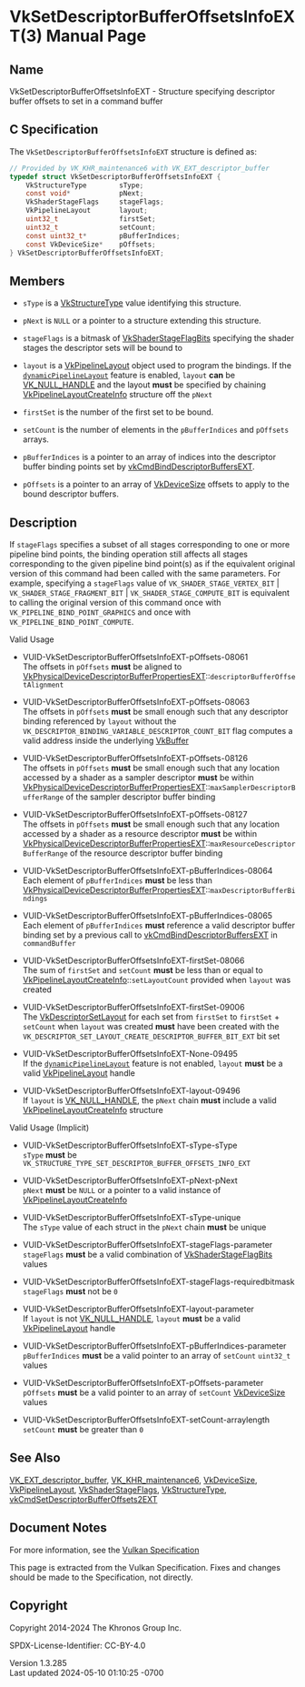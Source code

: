 # VkSetDescriptorBufferOffsetsInfoEXT(3) Manual Page

## Name

VkSetDescriptorBufferOffsetsInfoEXT - Structure specifying descriptor
buffer offsets to set in a command buffer



## <a href="#_c_specification" class="anchor"></a>C Specification

The `VkSetDescriptorBufferOffsetsInfoEXT` structure is defined as:

``` c
// Provided by VK_KHR_maintenance6 with VK_EXT_descriptor_buffer
typedef struct VkSetDescriptorBufferOffsetsInfoEXT {
    VkStructureType        sType;
    const void*            pNext;
    VkShaderStageFlags     stageFlags;
    VkPipelineLayout       layout;
    uint32_t               firstSet;
    uint32_t               setCount;
    const uint32_t*        pBufferIndices;
    const VkDeviceSize*    pOffsets;
} VkSetDescriptorBufferOffsetsInfoEXT;
```

## <a href="#_members" class="anchor"></a>Members

- `sType` is a [VkStructureType](https://registry.khronos.org/vulkan/specs/1.3-extensions/man/html/VkStructureType.html) value identifying
  this structure.

- `pNext` is `NULL` or a pointer to a structure extending this
  structure.

- `stageFlags` is a bitmask of
  [VkShaderStageFlagBits](https://registry.khronos.org/vulkan/specs/1.3-extensions/man/html/VkShaderStageFlagBits.html) specifying the
  shader stages the descriptor sets will be bound to

- `layout` is a [VkPipelineLayout](https://registry.khronos.org/vulkan/specs/1.3-extensions/man/html/VkPipelineLayout.html) object used to
  program the bindings. If the <a
  href="https://registry.khronos.org/vulkan/specs/1.3-extensions/html/vkspec.html#features-dynamicPipelineLayout"
  target="_blank" rel="noopener"><code>dynamicPipelineLayout</code></a>
  feature is enabled, `layout` **can** be
  [VK_NULL_HANDLE](https://registry.khronos.org/vulkan/specs/1.3-extensions/man/html/VK_NULL_HANDLE.html) and the layout **must** be
  specified by chaining
  [VkPipelineLayoutCreateInfo](https://registry.khronos.org/vulkan/specs/1.3-extensions/man/html/VkPipelineLayoutCreateInfo.html)
  structure off the `pNext`

- `firstSet` is the number of the first set to be bound.

- `setCount` is the number of elements in the `pBufferIndices` and
  `pOffsets` arrays.

- `pBufferIndices` is a pointer to an array of indices into the
  descriptor buffer binding points set by
  [vkCmdBindDescriptorBuffersEXT](https://registry.khronos.org/vulkan/specs/1.3-extensions/man/html/vkCmdBindDescriptorBuffersEXT.html).

- `pOffsets` is a pointer to an array of
  [VkDeviceSize](https://registry.khronos.org/vulkan/specs/1.3-extensions/man/html/VkDeviceSize.html) offsets to apply to the bound
  descriptor buffers.

## <a href="#_description" class="anchor"></a>Description

If `stageFlags` specifies a subset of all stages corresponding to one or
more pipeline bind points, the binding operation still affects all
stages corresponding to the given pipeline bind point(s) as if the
equivalent original version of this command had been called with the
same parameters. For example, specifying a `stageFlags` value of
`VK_SHADER_STAGE_VERTEX_BIT` \| `VK_SHADER_STAGE_FRAGMENT_BIT` \|
`VK_SHADER_STAGE_COMPUTE_BIT` is equivalent to calling the original
version of this command once with `VK_PIPELINE_BIND_POINT_GRAPHICS` and
once with `VK_PIPELINE_BIND_POINT_COMPUTE`.

Valid Usage

- <a href="#VUID-VkSetDescriptorBufferOffsetsInfoEXT-pOffsets-08061"
  id="VUID-VkSetDescriptorBufferOffsetsInfoEXT-pOffsets-08061"></a>
  VUID-VkSetDescriptorBufferOffsetsInfoEXT-pOffsets-08061  
  The offsets in `pOffsets` **must** be aligned to
  [VkPhysicalDeviceDescriptorBufferPropertiesEXT](https://registry.khronos.org/vulkan/specs/1.3-extensions/man/html/VkPhysicalDeviceDescriptorBufferPropertiesEXT.html)::`descriptorBufferOffsetAlignment`

- <a href="#VUID-VkSetDescriptorBufferOffsetsInfoEXT-pOffsets-08063"
  id="VUID-VkSetDescriptorBufferOffsetsInfoEXT-pOffsets-08063"></a>
  VUID-VkSetDescriptorBufferOffsetsInfoEXT-pOffsets-08063  
  The offsets in `pOffsets` **must** be small enough such that any
  descriptor binding referenced by `layout` without the
  `VK_DESCRIPTOR_BINDING_VARIABLE_DESCRIPTOR_COUNT_BIT` flag computes a
  valid address inside the underlying [VkBuffer](https://registry.khronos.org/vulkan/specs/1.3-extensions/man/html/VkBuffer.html)

- <a href="#VUID-VkSetDescriptorBufferOffsetsInfoEXT-pOffsets-08126"
  id="VUID-VkSetDescriptorBufferOffsetsInfoEXT-pOffsets-08126"></a>
  VUID-VkSetDescriptorBufferOffsetsInfoEXT-pOffsets-08126  
  The offsets in `pOffsets` **must** be small enough such that any
  location accessed by a shader as a sampler descriptor **must** be
  within
  [VkPhysicalDeviceDescriptorBufferPropertiesEXT](https://registry.khronos.org/vulkan/specs/1.3-extensions/man/html/VkPhysicalDeviceDescriptorBufferPropertiesEXT.html)::`maxSamplerDescriptorBufferRange`
  of the sampler descriptor buffer binding

- <a href="#VUID-VkSetDescriptorBufferOffsetsInfoEXT-pOffsets-08127"
  id="VUID-VkSetDescriptorBufferOffsetsInfoEXT-pOffsets-08127"></a>
  VUID-VkSetDescriptorBufferOffsetsInfoEXT-pOffsets-08127  
  The offsets in `pOffsets` **must** be small enough such that any
  location accessed by a shader as a resource descriptor **must** be
  within
  [VkPhysicalDeviceDescriptorBufferPropertiesEXT](https://registry.khronos.org/vulkan/specs/1.3-extensions/man/html/VkPhysicalDeviceDescriptorBufferPropertiesEXT.html)::`maxResourceDescriptorBufferRange`
  of the resource descriptor buffer binding

- <a href="#VUID-VkSetDescriptorBufferOffsetsInfoEXT-pBufferIndices-08064"
  id="VUID-VkSetDescriptorBufferOffsetsInfoEXT-pBufferIndices-08064"></a>
  VUID-VkSetDescriptorBufferOffsetsInfoEXT-pBufferIndices-08064  
  Each element of `pBufferIndices` **must** be less than
  [VkPhysicalDeviceDescriptorBufferPropertiesEXT](https://registry.khronos.org/vulkan/specs/1.3-extensions/man/html/VkPhysicalDeviceDescriptorBufferPropertiesEXT.html)::`maxDescriptorBufferBindings`

- <a href="#VUID-VkSetDescriptorBufferOffsetsInfoEXT-pBufferIndices-08065"
  id="VUID-VkSetDescriptorBufferOffsetsInfoEXT-pBufferIndices-08065"></a>
  VUID-VkSetDescriptorBufferOffsetsInfoEXT-pBufferIndices-08065  
  Each element of `pBufferIndices` **must** reference a valid descriptor
  buffer binding set by a previous call to
  [vkCmdBindDescriptorBuffersEXT](https://registry.khronos.org/vulkan/specs/1.3-extensions/man/html/vkCmdBindDescriptorBuffersEXT.html) in
  `commandBuffer`

- <a href="#VUID-VkSetDescriptorBufferOffsetsInfoEXT-firstSet-08066"
  id="VUID-VkSetDescriptorBufferOffsetsInfoEXT-firstSet-08066"></a>
  VUID-VkSetDescriptorBufferOffsetsInfoEXT-firstSet-08066  
  The sum of `firstSet` and `setCount` **must** be less than or equal to
  [VkPipelineLayoutCreateInfo](https://registry.khronos.org/vulkan/specs/1.3-extensions/man/html/VkPipelineLayoutCreateInfo.html)::`setLayoutCount`
  provided when `layout` was created

- <a href="#VUID-VkSetDescriptorBufferOffsetsInfoEXT-firstSet-09006"
  id="VUID-VkSetDescriptorBufferOffsetsInfoEXT-firstSet-09006"></a>
  VUID-VkSetDescriptorBufferOffsetsInfoEXT-firstSet-09006  
  The [VkDescriptorSetLayout](https://registry.khronos.org/vulkan/specs/1.3-extensions/man/html/VkDescriptorSetLayout.html) for each set
  from `firstSet` to `firstSet` + `setCount` when `layout` was created
  **must** have been created with the
  `VK_DESCRIPTOR_SET_LAYOUT_CREATE_DESCRIPTOR_BUFFER_BIT_EXT` bit set

<!-- -->

- <a href="#VUID-VkSetDescriptorBufferOffsetsInfoEXT-None-09495"
  id="VUID-VkSetDescriptorBufferOffsetsInfoEXT-None-09495"></a>
  VUID-VkSetDescriptorBufferOffsetsInfoEXT-None-09495  
  If the [`dynamicPipelineLayout`](#features-dynamicPipelineLayout)
  feature is not enabled, `layout` **must** be a valid
  [VkPipelineLayout](https://registry.khronos.org/vulkan/specs/1.3-extensions/man/html/VkPipelineLayout.html) handle

- <a href="#VUID-VkSetDescriptorBufferOffsetsInfoEXT-layout-09496"
  id="VUID-VkSetDescriptorBufferOffsetsInfoEXT-layout-09496"></a>
  VUID-VkSetDescriptorBufferOffsetsInfoEXT-layout-09496  
  If `layout` is [VK_NULL_HANDLE](https://registry.khronos.org/vulkan/specs/1.3-extensions/man/html/VK_NULL_HANDLE.html), the `pNext`
  chain **must** include a valid
  [VkPipelineLayoutCreateInfo](https://registry.khronos.org/vulkan/specs/1.3-extensions/man/html/VkPipelineLayoutCreateInfo.html)
  structure

Valid Usage (Implicit)

- <a href="#VUID-VkSetDescriptorBufferOffsetsInfoEXT-sType-sType"
  id="VUID-VkSetDescriptorBufferOffsetsInfoEXT-sType-sType"></a>
  VUID-VkSetDescriptorBufferOffsetsInfoEXT-sType-sType  
  `sType` **must** be
  `VK_STRUCTURE_TYPE_SET_DESCRIPTOR_BUFFER_OFFSETS_INFO_EXT`

- <a href="#VUID-VkSetDescriptorBufferOffsetsInfoEXT-pNext-pNext"
  id="VUID-VkSetDescriptorBufferOffsetsInfoEXT-pNext-pNext"></a>
  VUID-VkSetDescriptorBufferOffsetsInfoEXT-pNext-pNext  
  `pNext` **must** be `NULL` or a pointer to a valid instance of
  [VkPipelineLayoutCreateInfo](https://registry.khronos.org/vulkan/specs/1.3-extensions/man/html/VkPipelineLayoutCreateInfo.html)

- <a href="#VUID-VkSetDescriptorBufferOffsetsInfoEXT-sType-unique"
  id="VUID-VkSetDescriptorBufferOffsetsInfoEXT-sType-unique"></a>
  VUID-VkSetDescriptorBufferOffsetsInfoEXT-sType-unique  
  The `sType` value of each struct in the `pNext` chain **must** be
  unique

- <a href="#VUID-VkSetDescriptorBufferOffsetsInfoEXT-stageFlags-parameter"
  id="VUID-VkSetDescriptorBufferOffsetsInfoEXT-stageFlags-parameter"></a>
  VUID-VkSetDescriptorBufferOffsetsInfoEXT-stageFlags-parameter  
  `stageFlags` **must** be a valid combination of
  [VkShaderStageFlagBits](https://registry.khronos.org/vulkan/specs/1.3-extensions/man/html/VkShaderStageFlagBits.html) values

- <a
  href="#VUID-VkSetDescriptorBufferOffsetsInfoEXT-stageFlags-requiredbitmask"
  id="VUID-VkSetDescriptorBufferOffsetsInfoEXT-stageFlags-requiredbitmask"></a>
  VUID-VkSetDescriptorBufferOffsetsInfoEXT-stageFlags-requiredbitmask  
  `stageFlags` **must** not be `0`

- <a href="#VUID-VkSetDescriptorBufferOffsetsInfoEXT-layout-parameter"
  id="VUID-VkSetDescriptorBufferOffsetsInfoEXT-layout-parameter"></a>
  VUID-VkSetDescriptorBufferOffsetsInfoEXT-layout-parameter  
  If `layout` is not [VK_NULL_HANDLE](https://registry.khronos.org/vulkan/specs/1.3-extensions/man/html/VK_NULL_HANDLE.html), `layout`
  **must** be a valid [VkPipelineLayout](https://registry.khronos.org/vulkan/specs/1.3-extensions/man/html/VkPipelineLayout.html) handle

- <a
  href="#VUID-VkSetDescriptorBufferOffsetsInfoEXT-pBufferIndices-parameter"
  id="VUID-VkSetDescriptorBufferOffsetsInfoEXT-pBufferIndices-parameter"></a>
  VUID-VkSetDescriptorBufferOffsetsInfoEXT-pBufferIndices-parameter  
  `pBufferIndices` **must** be a valid pointer to an array of `setCount`
  `uint32_t` values

- <a href="#VUID-VkSetDescriptorBufferOffsetsInfoEXT-pOffsets-parameter"
  id="VUID-VkSetDescriptorBufferOffsetsInfoEXT-pOffsets-parameter"></a>
  VUID-VkSetDescriptorBufferOffsetsInfoEXT-pOffsets-parameter  
  `pOffsets` **must** be a valid pointer to an array of `setCount`
  [VkDeviceSize](https://registry.khronos.org/vulkan/specs/1.3-extensions/man/html/VkDeviceSize.html) values

- <a href="#VUID-VkSetDescriptorBufferOffsetsInfoEXT-setCount-arraylength"
  id="VUID-VkSetDescriptorBufferOffsetsInfoEXT-setCount-arraylength"></a>
  VUID-VkSetDescriptorBufferOffsetsInfoEXT-setCount-arraylength  
  `setCount` **must** be greater than `0`

## <a href="#_see_also" class="anchor"></a>See Also

[VK_EXT_descriptor_buffer](https://registry.khronos.org/vulkan/specs/1.3-extensions/man/html/VK_EXT_descriptor_buffer.html),
[VK_KHR_maintenance6](https://registry.khronos.org/vulkan/specs/1.3-extensions/man/html/VK_KHR_maintenance6.html),
[VkDeviceSize](https://registry.khronos.org/vulkan/specs/1.3-extensions/man/html/VkDeviceSize.html),
[VkPipelineLayout](https://registry.khronos.org/vulkan/specs/1.3-extensions/man/html/VkPipelineLayout.html),
[VkShaderStageFlags](https://registry.khronos.org/vulkan/specs/1.3-extensions/man/html/VkShaderStageFlags.html),
[VkStructureType](https://registry.khronos.org/vulkan/specs/1.3-extensions/man/html/VkStructureType.html),
[vkCmdSetDescriptorBufferOffsets2EXT](https://registry.khronos.org/vulkan/specs/1.3-extensions/man/html/vkCmdSetDescriptorBufferOffsets2EXT.html)

## <a href="#_document_notes" class="anchor"></a>Document Notes

For more information, see the <a
href="https://registry.khronos.org/vulkan/specs/1.3-extensions/html/vkspec.html#VkSetDescriptorBufferOffsetsInfoEXT"
target="_blank" rel="noopener">Vulkan Specification</a>

This page is extracted from the Vulkan Specification. Fixes and changes
should be made to the Specification, not directly.

## <a href="#_copyright" class="anchor"></a>Copyright

Copyright 2014-2024 The Khronos Group Inc.

SPDX-License-Identifier: CC-BY-4.0

Version 1.3.285  
Last updated 2024-05-10 01:10:25 -0700
